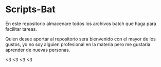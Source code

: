 # Scripts-Bat
En este repositorio almacenare todos los archivos batch que haga para facilitar tareas.

Quien desee aportar al repositorio sera bienvenido con el mayor de los gustos, yo no soy alguien profesional en la materia pero me gustaria aprender de nuevas personas. 

<3 <3 <3 <3
